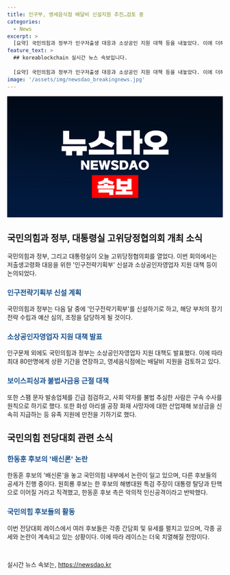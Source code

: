 ```yaml
---
title: 인구부, 영세음식점 배달비 신설지원 추진…검토 중
categories:
  - News
excerpt: >
  [요약] 국민의힘과 정부가 인구저출생 대응과 소상공인 지원 대책 등을 내놓았다. 이에 더해 한동훈 후보의 배신론과 국민의힘과 민주당의 전당대회 레이스 속에서의 공세가 활발히 전개되고 있다. 현재는 이재명 전 대표를 중심으로한 명심 마케팅의 경쟁이 이뤄지고 있으며, 김지호 부대변인의 출마선언 역시 이 같은 상황을 반영하고 있다.
feature_text: >
  ## koreablockchain 실시간 뉴스 속보입니다.

  [요약] 국민의힘과 정부가 인구저출생 대응과 소상공인 지원 대책 등을 내놓았다. 이에 더해 한동훈 후보의 배신론과 국민의힘과 민주당의 전당대회 레이스 속에서의 공세가 활발히 전개되고 있다. 현재는 이재명 전 대표를 중심으로한 명심 마케팅의 경쟁이 이뤄지고 있으며, 김지호 부대변인의 출마선언 역시 이 같은 상황을 반영하고 있다.
image: '/assets/img/newsdao_breakingnews.jpg'
---
```


<p><img src="/assets/img/newsdao_breakingnews.jpg" alt="koreablockchain 속보" /></p>

<h2 data-ke-size="size26">국민의힘과 정부, 대통령실 고위당정협의회 개최 소식</h2>

<p data-ke-size="size16">국민의힘과 정부, 그리고 대통령실이 오늘 고위당정협의회를 열었다. 이번 회의에서는 저출생고령화 대응을 위한 '인구전략기획부' 신설과 소상공인자영업자 지원 대책 등이 논의되었다.</p>

<h3><b><span style="color: #1a5490;">인구전략기획부 신설 계획</span></b></h3>

<p data-ke-size="size16">국민의힘과 정부는 다음 달 중에 '인구전략기획부'를 신설하기로 하고, 해당 부처의 장기 전략 수립과 예산 심의, 조정을 담당하게 될 것이다.</p>

<h3><b><span style="color: #1a5490;">소상공인자영업자 지원 대책 발표</span></b></h3>

<p data-ke-size="size16">인구문제 외에도 국민의힘과 정부는 소상공인자영업자 지원 대책도 발표했다. 이에 따라 최대 80만명에게 상환 기간을 연장하고, 영세음식점에는 배달비 지원을 검토하고 있다.</p>

<h3><b><span style="color: #1a5490;">보이스피싱과 불법사금융 근절 대책</span></b></h3>

<p data-ke-size="size16">또한 스팸 문자 발송업체를 긴급 점검하고, 사회 약자를 불법 추심한 사람은 구속 수사를 원칙으로 하기로 했다. 또한 화성 아리셀 공장 화재 사망자에 대한 산업재해 보상금을 신속히 지급하는 등 유족 지원에 만전을 기하기로 했다.</p>

<h2 data-ke-size="size26">국민의힘 전당대회 관련 소식</h2>

<h3><b><span style="color: #1a5490;">한동훈 후보의 '배신론' 논란</span></b></h3>

<p data-ke-size="size16">한동훈 후보의 '배신론'을 놓고 국민의힘 내부에서 논란이 일고 있으며, 다른 후보들의 공세가 진행 중이다. 원희룡 후보는 한 후보의 해병대원 특검 주장이 대통령 탈당과 탄핵으로 이어질 거라고 직격했고, 한동훈 후보 측은 악의적 인신공격이라고 반박했다.</p>

<h3><b><span style="color: #1a5490;">국민의힘 후보들의 활동</span></b></h3>

<p data-ke-size="size16">이번 전당대회 레이스에서 여러 후보들은 각종 간담회 및 유세를 펼치고 있으며, 각종 공세와 논란이 계속되고 있는 상황이다. 이에 따라 레이스는 더욱 치열해질 전망이다.</p>

<p data-ke-size="size16">&nbsp;</p>
실시간 뉴스 속보는, <a href="https://newsdao.kr" rel="dofollow">https://newsdao.kr</a>


